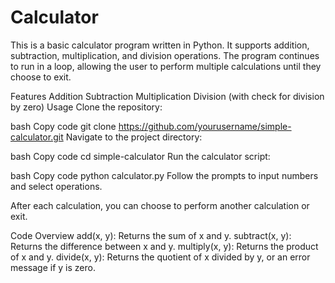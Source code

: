 # Calculator
This is a basic calculator program written in Python. It supports addition, subtraction, multiplication, and division operations. The program continues to run in a loop, allowing the user to perform multiple calculations until they choose to exit.

Features
Addition
Subtraction
Multiplication
Division (with check for division by zero)
Usage
Clone the repository:

bash
Copy code
git clone https://github.com/yourusername/simple-calculator.git
Navigate to the project directory:

bash
Copy code
cd simple-calculator
Run the calculator script:

bash
Copy code
python calculator.py
Follow the prompts to input numbers and select operations.

After each calculation, you can choose to perform another calculation or exit.

Code Overview
add(x, y): Returns the sum of x and y.
subtract(x, y): Returns the difference between x and y.
multiply(x, y): Returns the product of x and y.
divide(x, y): Returns the quotient of x divided by y, or an error message if y is zero.
